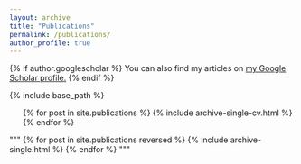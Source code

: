 ```yaml
---
layout: archive
title: "Publications"
permalink: /publications/
author_profile: true
---
```


{% if author.googlescholar %}
  You can also find my articles on <u><a href="{{author.googlescholar}}">my Google Scholar profile</a>.</u>
{% endif %}

{% include base_path %}

<ul>{% for post in site.publications %}
  {% include archive-single-cv.html %}
{% endfor %}</ul>

"""
{% for post in site.publications reversed %}
  {% include archive-single.html %}
{% endfor %}
"""
